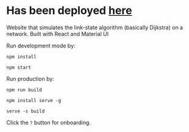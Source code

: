 # Has been deployed [here](https://routing-simulator.netlify.app/)

Website that simulates the link-state algorithm (basically Dijkstra) on a network. Built with React and Material UI

Run development mode by:

`npm install`

`npm start`

Run production by:

`npm run build`

`npm install serve -g`

`serve -s build`

Click the `?` button for onboarding.